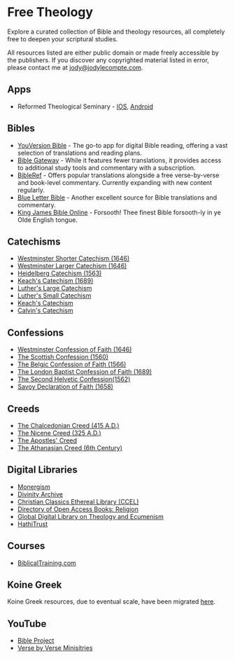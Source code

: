 # Free Theology

Explore a curated collection of Bible and theology resources, all completely free to deepen your scriptural studies.

All resources listed are either public domain or made freely accessible by the publishers. If you discover any copyrighted material listed in error, please contact me at jody@jodylecompte.com.

## Apps
- Reformed Theological Seminary - [IOS](https://apps.apple.com/us/app/reformed-theological-seminary/id476373303), [Android](https://play.google.com/store/apps/details?id=com.subsplash.thechurchapp.reformedtheologicalseminary2&hl=en_US&pli=1)
## Bibles

- [YouVersion Bible](https://bible.com) - The go-to app for digital Bible reading, offering a vast selection of translations and reading plans.
- [Bible Gateway](https://biblegateway.com) - While it features fewer translations, it provides access to additional study tools and commentary with a subscription.
- [BibleRef](https://www.bibleref.com/) - Offers popular translations alongside a free verse-by-verse and book-level commentary. Currently expanding with new content regularly.
- [Blue Letter Bible](https://www.blueletterbible.org/) - Another excellent source for Bible translations and commentary.
- [King James Bible Online](https://www.kingjamesbibleonline.org) - Forsooth! Thee finest Bible forsooth-ly in ye Olde English tongue.

## Catechisms

- [Westminster Shorter Catechism (1646)](https://reformedstandards.com/westminster/wsc.html)
- [Westminster Larger Catechism (1646)](https://reformedstandards.com/westminster/wlc.html)
- [Heidelberg Catechism (1563)](https://reformedstandards.com/three-forms-of-unity/heidelberg-catechism.html)
- [Keach's Catechism (1689)](https://reformedstandards.com/second-london/keach.html)
- [Luther's Large Catechism](https://bookofconcord.org/large-catechism/)
- [Luther's Small Catechism](https://bookofconcord.org/small-catechism/)
- [Keach's Catechism](https://reformedstandards.com/second-london/keach.html)
- [Calvin's Catechism](https://www.apuritansmind.com/creeds-and-confessions/calvins-catechism-by-dr-john-calvin/)

## Confessions

- [Westminster Confession of Faith (1646)](https://reformedstandards.com/westminster/wcf.html)
- [The Scottish Confession (1560)](https://reformedstandards.com/scottish/scots-confession.html)
- [The Belgic Confession of Faith (1566)](https://reformedstandards.com/three-forms-of-unity/belgic-confession.html)
- [The London Baptist Confession of Faith (1689)](https://reformedstandards.com/second-london/1689-confession.html)
- [The Second Helvetic Confession(1562)](https://reformedstandards.com/swiss/second-helvetic.html)
- [Savoy Declaration of Faith (1658)](https://reformedstandards.com/british/savoy.html)

## Creeds

- [The Chalcedonian Creed (415 A.D.)](https://thewestminsterstandard.org/the-chalcedonian-creed/)
- [The Nicene Creed (325 A.D.)](https://thewestminsterstandard.org/the-nicene-creed/)
- [The Apostles' Creed](https://thewestminsterstandard.org/the-apostles-creed/)
- [The Athanasian Creed (6th Century)](https://thewestminsterstandard.org/the-athanasian-creed/)

## Digital Libraries

- [Monergism](https://www.monergism.com/topics/free-ebooks)
- [Divinity Archive](https://divinityarchive.com/handle/11258/628)
- [Christian Classics Ethereal Library (CCEL)](https://www.ccel.org/)
- [Directory of Open Access Books: Religion](https://doabooks.org/doab?func=subject&cpId=16&uiLanguage=en)
- [Global Digital Library on Theology and Ecumenism](http://www.globethics.net/web/gtl)
- [HathiTrust](https://www.hathitrust.org/)

## Courses

- [BiblicalTraining.com](https://www.biblicaltraining.org/)

## Koine Greek

Koine Greek resources, due to eventual scale, have been migrated [here](https://github.com/jodylecompte/free-koine-greek).

## YouTube

- [Bible Project](https://www.youtube.com/@bibleproject)
- [Verse by Verse Minisitries](https://versebyverseministry.org/)
